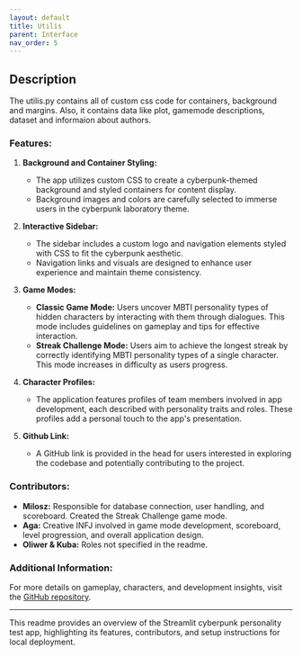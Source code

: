 ```yaml
---
layout: default
title: Utilis
parent: Interface
nav_order: 5
---
```


## Description

The utilis.py contains all of custom css code for containers, background and margins. Also, it contains data like plot, gamemode descriptions, dataset and informaion about authors.

### Features:

1. **Background and Container Styling:**
   - The app utilizes custom CSS to create a cyberpunk-themed background and styled containers for content display.
   - Background images and colors are carefully selected to immerse users in the cyberpunk laboratory theme.

2. **Interactive Sidebar:**
   - The sidebar includes a custom logo and navigation elements styled with CSS to fit the cyberpunk aesthetic.
   - Navigation links and visuals are designed to enhance user experience and maintain theme consistency.

3. **Game Modes:**
   - **Classic Game Mode:** Users uncover MBTI personality types of hidden characters by interacting with them through dialogues. This mode includes guidelines on gameplay and tips for effective interaction.
   - **Streak Challenge Mode:** Users aim to achieve the longest streak by correctly identifying MBTI personality types of a single character. This mode increases in difficulty as users progress.

4. **Character Profiles:**
   - The application features profiles of team members involved in app development, each described with personality traits and roles. These profiles add a personal touch to the app's presentation.

5. **Github Link:**
   - A GitHub link is provided in the head for users interested in exploring the codebase and potentially contributing to the project.


### Contributors:

- **Milosz:** Responsible for database connection, user handling, and scoreboard. Created the Streak Challenge game mode.
- **Aga:** Creative INFJ involved in game mode development, scoreboard, level progression, and overall application design.
- **Oliwer & Kuba:** Roles not specified in the readme.

### Additional Information:

For more details on gameplay, characters, and development insights, visit the [GitHub repository](https://github.com/StainedMentor/Who-Am-I).

---

This readme provides an overview of the Streamlit cyberpunk personality test app, highlighting its features, contributors, and setup instructions for local deployment.
